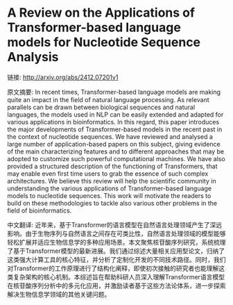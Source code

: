 # A Review on the Applications of Transformer-based language models for Nucleotide Sequence Analysis

链接: http://arxiv.org/abs/2412.07201v1

原文摘要:
In recent times, Transformer-based language models are making quite an impact
in the field of natural language processing. As relevant parallels can be drawn
between biological sequences and natural languages, the models used in NLP can
be easily extended and adapted for various applications in bioinformatics. In
this regard, this paper introduces the major developments of Transformer-based
models in the recent past in the context of nucleotide sequences. We have
reviewed and analysed a large number of application-based papers on this
subject, giving evidence of the main characterizing features and to different
approaches that may be adopted to customize such powerful computational
machines. We have also provided a structured description of the functioning of
Transformers, that may enable even first time users to grab the essence of such
complex architectures. We believe this review will help the scientific
community in understanding the various applications of Transformer-based
language models to nucleotide sequences. This work will motivate the readers to
build on these methodologies to tackle also various other problems in the field
of bioinformatics.

中文翻译:
近年来，基于Transformer的语言模型在自然语言处理领域产生了深远影响。由于生物序列与自然语言之间存在可类比性，自然语言处理领域的模型能够轻松扩展并适应生物信息学的多种应用场景。本文聚焦核苷酸序列研究，系统梳理了基于Transformer模型的最新进展。我们通过综述大量相关应用型论文，归纳了这类强大计算工具的核心特征，并分析了定制化开发的不同技术路径。同时，我们对Transformer的工作原理进行了结构化阐释，即使初次接触的研究者也能理解这类复杂架构的核心机制。本综述旨在帮助科研人员深入理解Transformer语言模型在核苷酸序列分析中的多元化应用，并激励读者基于这些方法论体系，进一步探索解决生物信息学领域的其他关键问题。
